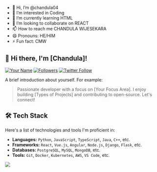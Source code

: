- 👋 Hi, I’m @chandula04
- 👀 I’m interested in Coding
- 🌱 I’m currently learning HTML
- 💞️ I’m looking to collaborate on REACT
- 📫 How to reach me CHANDULA WIJESEKARA
- 😄 Pronouns: HE/HIM
- ⚡ Fun fact: CMW


## 👋 Hi there, I'm [Chandula]!

[![Your Name](https://img.shields.io/badge/Author-%5BYour%20Name%5D-blueviolet)](https://github.com/[YourUsername])
[![Followers](https://img.shields.io/github/followers/[YourUsername]?style=social)](https://github.com/[YourUsername]?tab=followers)
[![Twitter Follow](https://img.shields.io/twitter/follow/[YourTwitterHandle]?style=social)](https://twitter.com/[YourTwitterHandle])

A brief introduction about yourself. For example:

> Passionate developer with a focus on [Your Focus Area]. I enjoy building [Types of Projects] and contributing to open-source. Let's connect!

<!---## 🚀 What I'm Working On

-   **[Project 1 Name]:** [Short description of the project]. [Link to project](https://github.com/[YourUsername]/[Project1])
-   **[Project 2 Name]:** [Short description of the project]. [Link to project](https://github.com/[YourUsername]/[Project2])
-   ...
--->
## 🛠️ Tech Stack

Here's a list of technologies and tools I'm proficient in:

-   **Languages:** `Python`, `JavaScript`, `TypeScript`, `Java`, `C++`, etc.
-   **Frameworks:** `React`, `Vue.js`, `Angular`, `Node.js`, `Django`, `Flask`, etc.
-   **Databases:** `PostgreSQL`, `MySQL`, `MongoDB`, etc.
-   **Tools:** `Git`, `Docker`, `Kubernetes`, `AWS`, `VS Code`, etc.

<p align="left">
  <a href="[https://skillicons.dev](https://skillicons.dev)">
    <img src="[https://skillicons.dev/icons?i=python,js,react,nodejs,git,docker,aws,vscode](https://www.google.com/search?q=https://skillicons.dev/icons%3Fi%3Dpython,js,react,nodejs,git,docker,aws,vscode)" />
  </a>
</p>
<!---
chandula04/chandula04 is a ✨ special ✨ repository because its `README.md` (this file) appears on your GitHub profile.
You can click the Preview link to take a look at your changes.
--->
